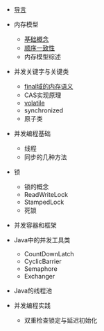 

- [导言](/language/java-concurrency/README.md)

- 内存模型
    - [基础概念](/language/java-concurrency/内存模型-基础概念.md)
    - [顺序一致性](/language/java-concurrency/内存模型-顺序一致性.md)
    - 内存模型综述
    
- 并发关键字与关键类
    - [final域的内存语义](/language/java-concurrency/内存模型-final域的内存语义.md)
    - CAS实现原理
    - [volatile](/language/java-concurrency/并发关键字-volatile.md)
    - synchronized
    - 原子类
    
- 并发编程基础
    - 线程
    - 同步的几种方法
        
- 锁
    - 锁的概念
    - ReadWriteLock
    - StampedLock
    - 死锁
    
- 并发容器和框架

- Java中的并发工具类
    - CountDownLatch
    - CyclicBarrier
    - Semaphore
    - Exchanger
    
- Java的线程池

- 并发编程实践
    - 双重检查锁定与延迟初始化



    